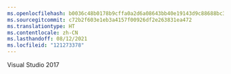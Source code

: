 ```yaml
---
ms.openlocfilehash: b0036c48b0178b9cffa0a2d6a08643bb40e19143d9c88688bc3ec000711d5baf
ms.sourcegitcommit: c72b2f603e1eb3a4157f00926df2e263831ea472
ms.translationtype: HT
ms.contentlocale: zh-CN
ms.lasthandoff: 08/12/2021
ms.locfileid: "121273378"
---
```

Visual Studio 2017